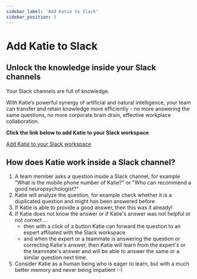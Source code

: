 ```yaml
---
sidebar_label: 'Add Katie to Slack'
sidebar_position: 3
---
```


# Add Katie to Slack

## Unlock the knowledge inside your Slack channels

Your Slack channels are full of knowledge.

With Katie’s powerful synergy of artificial and natural intelligence, your team can transfer and retain knowledge more efficiently - no more answering the same questions, no more corporate brain drain, effective workplace collaboration.

**Click the link below to add Katie to your Slack workspace**

[Add Katie to your Slack workspace](https://slack.com/oauth/v2/authorize?client_id=1276290213363.1276667698626&scope=channels:history,chat:write,commands,im:history,incoming-webhook,team:read&user_scope=im:history "Katie for Slack")

## How does Katie work inside a Slack channel?
1. A team member asks a question inside a Slack channel, for example "What is the mobile phone number of Katie?" or "Who can recommend a good neuropsychologist?"
2. Katie will analyze the question, for example check whether it is a duplicated question and might has been answered before
3. If Katie is able to provide a good answer, then this was it already!
4. If Katie does not know the answer or if Katie's answer was not helpful or not correct ... 
   * then with a click of a button Katie can forward the question to an expert affiliated with the Slack workspace
   * and when the expert or a teammate is answering the question or correcting Katie's answer, then Katie will learn from the expert's or the teammate's answer and will be able to answer the same or a similar question next time.
5. Consider Katie as a human being who is eager to learn, but with a much better memory and never being impatient :-)